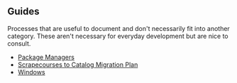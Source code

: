 ## Guides

Processes that are useful to document and don't necessarily fit into another category.
These aren't necessary for everyday development but are nice to consult.

- [Package Managers](https://github.com/middcourses/docs/blob/master/guides/package-managers.md)
- [Scrapecourses to Catalog Migration Plan](https://github.com/middcourses/docs/blob/master/guides/scrapecourses-to-catalog-migration-plan.md)
- [Windows](https://github.com/middcourses/docs/blob/master/guides/windows.md)
